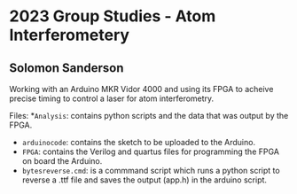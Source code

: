 # 2023 Group Studies - Atom Interferometery
## Solomon Sanderson 

Working with an Arduino MKR Vidor 4000 and using its FPGA to acheive precise
timing to control a laser for atom interferometry.

Files:
*`Analysis`: contains python scripts and the data that was output by the FPGA.
* ```arduinocode```: contains the sketch to be uploaded to the Arduino.
* ```FPGA```: contains the Verilog and quartus files for programming the FPGA on board the Arduino.
* ```bytesreverse.cmd```: is a commmand script which runs a python script to reverse a .ttf file and saves the output (app.h) in the arduino script.

